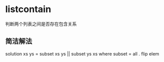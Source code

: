 # listcontain
判断两个列表之间是否存在包含关系

## 简洁解法
solution xs ys = subset xs ys || subset ys xs
  where subset = all . flip elem


